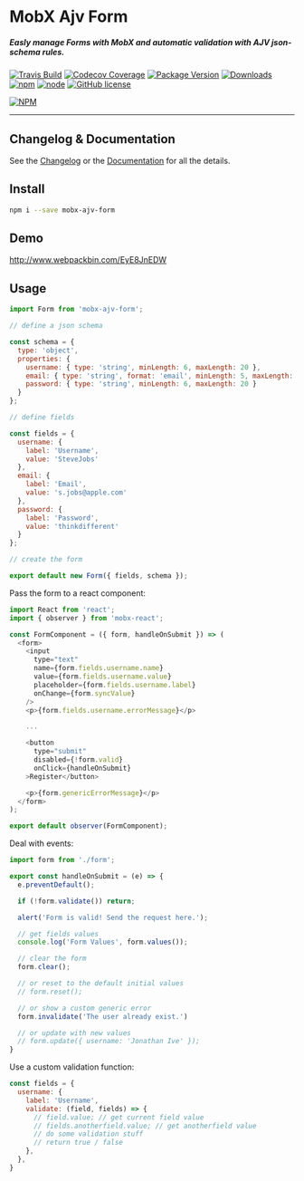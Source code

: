 # MobX Ajv Form

##### Easly manage Forms with MobX and automatic validation with AJV json-schema rules.

[![Travis Build](https://img.shields.io/travis/foxhound87/mobx-ajv-form.svg)](https://travis-ci.org/foxhound87/mobx-ajv-form)
[![Codecov Coverage](https://img.shields.io/codecov/c/github/foxhound87/mobx-ajv-form/master.svg)](https://codecov.io/gh/foxhound87/mobx-ajv-form)
[![Package Version](https://img.shields.io/npm/v/mobx-ajv-form.svg)]()
[![Downloads](https://img.shields.io/npm/dt/mobx-ajv-form.svg)]()
[![npm](https://img.shields.io/npm/v/mobx-ajv-form.svg)]()
[![node](https://img.shields.io/node/v/mobx-ajv-form.svg)]()
[![GitHub license](https://img.shields.io/github/license/foxhound87/mobx-ajv-form.svg)]()


[![NPM](https://nodei.co/npm/mobx-ajv-form.png?downloads=true&downloadRank=true&stars=true)](https://nodei.co/npm/mobx-ajv-form/)

---

## Changelog & Documentation
See the [Changelog](https://github.com/foxhound87/mobx-ajv-form/blob/master/CHANGELOG.md) or the [Documentation](https://github.com/foxhound87/mobx-ajv-form/blob/master/DOCUMENTATION.md) for all the details.

## Install

```bash
npm i --save mobx-ajv-form
```

## Demo

http://www.webpackbin.com/EyE8JnEDW

## Usage

```javascript
import Form from 'mobx-ajv-form';

// define a json schema

const schema = {
  type: 'object',
  properties: {
    username: { type: 'string', minLength: 6, maxLength: 20 },
    email: { type: 'string', format: 'email', minLength: 5, maxLength: 20 },
    password: { type: 'string', minLength: 6, maxLength: 20 }
  }
};

// define fields

const fields = {
  username: {
    label: 'Username',
    value: 'SteveJobs'
  },
  email: {
    label: 'Email',
    value: 's.jobs@apple.com'
  },
  password: {
    label: 'Password',
    value: 'thinkdifferent'
  }
};

// create the form

export default new Form({ fields, schema });
```

Pass the form to a react component:

```javascript
import React from 'react';
import { observer } from 'mobx-react';

const FormComponent = ({ form, handleOnSubmit }) => (
  <form>
    <input
      type="text"
      name={form.fields.username.name}
      value={form.fields.username.value}
      placeholder={form.fields.username.label}
      onChange={form.syncValue}
    />
    <p>{form.fields.username.errorMessage}</p>

    ...

    <button
      type="submit"
      disabled={!form.valid}
      onClick={handleOnSubmit}
    >Register</button>

    <p>{form.genericErrorMessage}</p>
  </form>
);

export default observer(FormComponent);
````

Deal with events:

```javascript
import form from './form';

export const handleOnSubmit = (e) => {
  e.preventDefault();

  if (!form.validate()) return;

  alert('Form is valid! Send the request here.');

  // get fields values
  console.log('Form Values', form.values());

  // clear the form
  form.clear();

  // or reset to the default initial values
  // form.reset();

  // or show a custom generic error
  form.invalidate('The user already exist.')

  // or update with new values
  // form.update({ username: 'Jonathan Ive' });
}
```

Use a custom validation function:

```javascript
const fields = {
  username: {
    label: 'Username',
    validate: (field, fields) => {
      // field.value; // get current field value
      // fields.anotherfield.value; // get anotherfield value
      // do some validation stuff
      // return true / false
    },
  },
}
```
